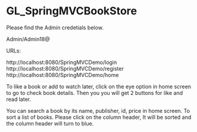 # GL_SpringMVCBookStore

Please find the Admin credetials below.

Admin/Admin18@

URLs:

http://localhost:8080/SpringMVCDemo/login
http://localhost:8080/SpringMVCDemo/register
http://localhost:8080/SpringMVCDemo/home


To like a book or add to watch later, click on the eye option in home screen to go to check book details. Then you you will get 2 buttons for like and read later.

You can search a book by its name, publisher, id, price in home screen. To sort a list of books. Please click on the column header, It will be sorted and the column header will turn to blue.


